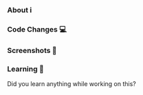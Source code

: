 ### About ℹ️

### Code Changes 💻

### Screenshots 📸

### Learning 📖
Did you learn anything while working on this?
